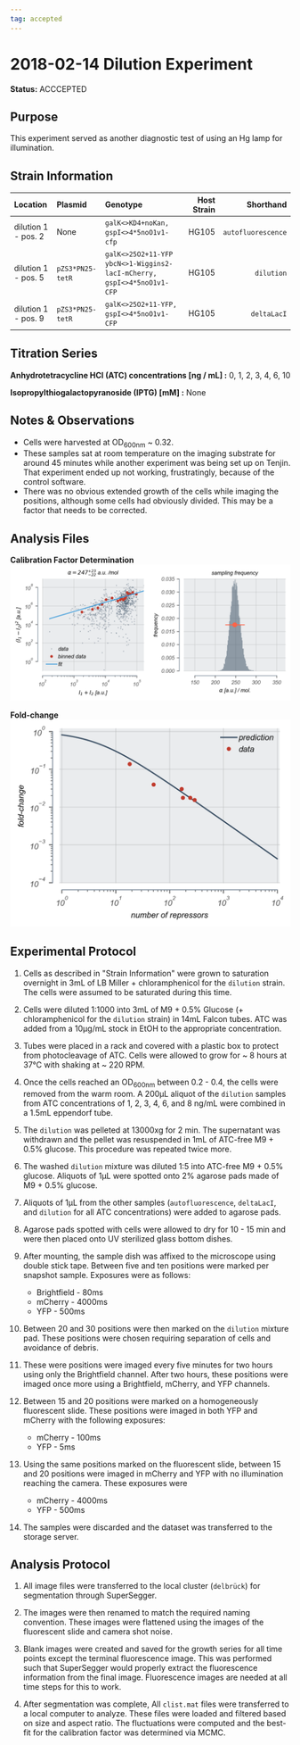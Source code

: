 ```yaml
---
tag: accepted
---
```


# 2018-02-14 Dilution Experiment

<div class='alert alert-info'>

**Status:** ACCCEPTED

</div>

## Purpose
This experiment served as another diagnostic test of using an Hg lamp for illumination.


## Strain Information

| Location | Plasmid | Genotype | Host Strain | Shorthand |
| :------- | :------ | :------- | ----------: | --------: |
| dilution 1 - pos. 2 | None | `galK<>KD4+noKan, gspI<>4*5noO1v1-cfp` | HG105 | `autofluorescence` |
| dilution 1 - pos. 5 | `pZS3*PN25-tetR` | `galK<>25O2+11-YFP ybcN<>1-Wiggins2-lacI-mCherry, gspI<>4*5noO1v1-CFP` | HG105 | `dilution`|
| dilution 1 - pos. 9 | `pZS3*PN25-tetR`| `galK<>25O2+11-YFP, gspI<>4*5noO1v1-CFP` |  HG105 |`deltaLacI` |

## Titration Series

**Anhydrotetracycline HCl (ATC) concentrations [ng / mL] :** 0, 1, 2, 3, 4, 6, 10

**Isopropylthiogalactopyranoside (IPTG) [mM] :** None

## Notes & Observations
* Cells were harvested at OD<sub>600nm</sub> ~ 0.32.
* These samples sat at room temperature on the imaging substrate for around 45 minutes while another experiment was being set up on Tenjin. That experiment ended up not working, frustratingly, because of the control software.
* There was no obvious extended growth of the cells while imaging the positions, although some cells had obviously divided. This may be a factor that needs to be corrected.

## Analysis Files

**Calibration Factor Determination**
![](output/20180214_hermes_37C_glucose_O2_calibration_factor.png)


**Fold-change**
![](output/20180214_hermes_37C_glucose_O2_foldchange.png)


## Experimental Protocol

1. Cells as described in "Strain Information" were grown to saturation overnight in 3mL of LB Miller + chloramphenicol for the `dilution` strain. The cells were assumed to be saturated during this time.

2. Cells were diluted 1:1000 into 3mL of M9 + 0.5% Glucose (+ chloramphenicol for the `dilution` strain) in 14mL Falcon tubes. ATC was added from a 10µg/mL stock in EtOH to the appropriate concentration.

3. Tubes were placed in a rack and covered with a plastic box to protect from photocleavage of ATC. Cells were allowed to grow for ~ 8 hours at 37°C with shaking at ~ 220 RPM.

4. Once the cells reached an OD<sub>600nm</sub> between 0.2 - 0.4, the cells were removed from the warm room. A 200µL aliquot of the `dilution` samples from ATC concentrations of 1, 2, 3, 4, 6, and 8 ng/mL were combined in a 1.5mL eppendorf tube.

5. The `dilution`  was pelleted at 13000xg for 2 min. The supernatant was withdrawn and the pellet was resuspended in 1mL of ATC-free M9 + 0.5% glucose. This procedure was repeated twice more.

6. The washed `dilution` mixture was diluted 1:5 into ATC-free M9 + 0.5% glucose. Aliquots of 1µL were spotted onto 2% agarose pads made of M9 + 0.5% glucose.

7. Aliquots of 1µL from the other samples (`autofluorescence`, `deltaLacI`, and `dilution` for all ATC concentrations) were added to agarose pads.

8. Agarose pads spotted with cells were allowed to dry for 10 - 15 min and were then placed onto UV sterilized glass bottom dishes.

9. After mounting, the sample dish was affixed to the microscope using double stick tape. Between five and ten positions were marked per snapshot sample. Exposures were as follows:
    - Brightfield - 80ms
    - mCherry - 4000ms
    - YFP - 500ms

10. Between 20 and 30 positions were then marked on the `dilution` mixture pad. These positions were chosen requiring separation of cells and avoidance of debris.

11. These were positions were imaged every five minutes for two hours using only the Brightfield channel. After two hours, these positions were imaged once more using a Brightfield, mCherry, and YFP channels.

12. Between 15 and 20 positions were marked on a homogeneously fluorescent slide. These positions were imaged in both YFP and mCherry with the following exposures:
    - mCherry - 100ms
    - YFP - 5ms

13. Using the same positions marked on the  fluorescent slide, between 15 and 20 positions were imaged in mCherry and YFP with no illumination reaching the camera. These exposures were
    - mCherry - 4000ms
    - YFP - 500ms

14. The samples were discarded and the dataset was transferred to the storage server.


## Analysis Protocol
1. All image files were transferred to the local cluster (`delbrück`) for segmentation through SuperSegger.

2. The images were then renamed to match the required naming convention. These images were flattened using the images of the fluorescent slide and camera shot noise.

3. Blank images were created and saved for the growth series for all time points except the
terminal fluorescence image. This was performed such that SuperSegger would properly extract the fluorescence information from the final image. Fluorescence images are needed at all time steps for this to work.

4. After segmentation was complete, All `clist.mat` files were transferred to a local computer to analyze. These files were loaded and filtered based on size and aspect ratio. The fluctuations were computed and the best-fit for the calibration factor was determined via MCMC.
